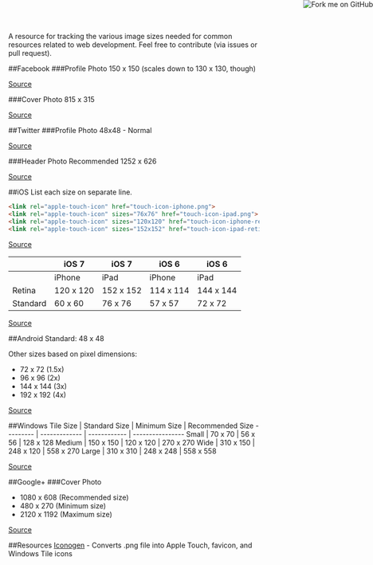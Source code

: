 

A resource for tracking the various image sizes needed for common resources related to web development. Feel free to contribute (via issues or pull request).

##Facebook
###Profile Photo
150 x 150 (scales down to 130 x 130, though)

[Source](https://www.facebook.com/help/315809258465467)

###Cover Photo
815 x 315

[Source](https://www.facebook.com/help/125379114252045)

##Twitter
###Profile Photo
48x48 - Normal

[Source](https://dev.twitter.com/docs/user-profile-images-and-banners)

###Header Photo
Recommended 1252 x 626

[Source](https://support.twitter.com/groups/50-welcome-to-twitter/topics/204-the-basics/articles/127871-editing-your-profile)

##iOS
List each size on separate line.

~~~html
<link rel="apple-touch-icon" href="touch-icon-iphone.png">
<link rel="apple-touch-icon" sizes="76x76" href="touch-icon-ipad.png">
<link rel="apple-touch-icon" sizes="120x120" href="touch-icon-iphone-retina.png">
<link rel="apple-touch-icon" sizes="152x152" href="touch-icon-ipad-retina.png">
~~~

[Source](https://developer.apple.com/library/ios/documentation/AppleApplications/Reference/SafariWebContent/ConfiguringWebApplications/ConfiguringWebApplications.html)

|| iOS 7 | iOS 7 | iOS 6 | iOS 6|
|-----| ----- | --- | ----| ------ |
|| iPhone  | iPad | iPhone | iPad |
| Retina | 120 x 120 | 152 x 152  | 114 x 114 | 144 x 144 |
| Standard | 60 x 60 |  76 x 76   | 57 x 57 | 72 x 72  |

[Source](https://developer.apple.com/LIBRARY/IOS/qa/qa1686/_index.html)

##Android
Standard: 48 x 48

Other sizes based on pixel dimensions:

* 72 x 72 (1.5x)
* 96 x 96 (2x)
* 144 x 144 (3x)
* 192 x 192 (4x)

[Source](http://developer.android.com/design/style/iconography.html)

##Windows
Tile Size | Standard Size | Minimum Size | Recommended Size
--------- | ------------- | ------------ | ----------------
Small     | 70 x 70 | 56 x 56 | 128 x 128
Medium    | 150 x 150 | 120 x 120 | 270 x 270
Wide      | 310 x 150 | 248 x 120 | 558 x 270
Large     | 310 x 310 | 248 x 248 | 558 x 558

[Source](http://msdn.microsoft.com/en-us/library/ie/dn455106\(v=vs.85\).aspx)

##Google+
###Cover Photo
* 1080 x 608 (Recommended size)
* 480 x 270 (Minimum size)
* 2120 x 1192 (Maximum size)

[Source](https://support.google.com/plus/answer/1057172?hl=en)

##Resources
[Iconogen]() - Converts .png file into Apple Touch, favicon, and Windows Tile icons

<a href="https://github.com/higley/graphicsizes"><img style="position: absolute; top: 0; right: 0; border: 0;" src="https://s3.amazonaws.com/github/ribbons/forkme_right_darkblue_121621.png" alt="Fork me on GitHub"></a>

